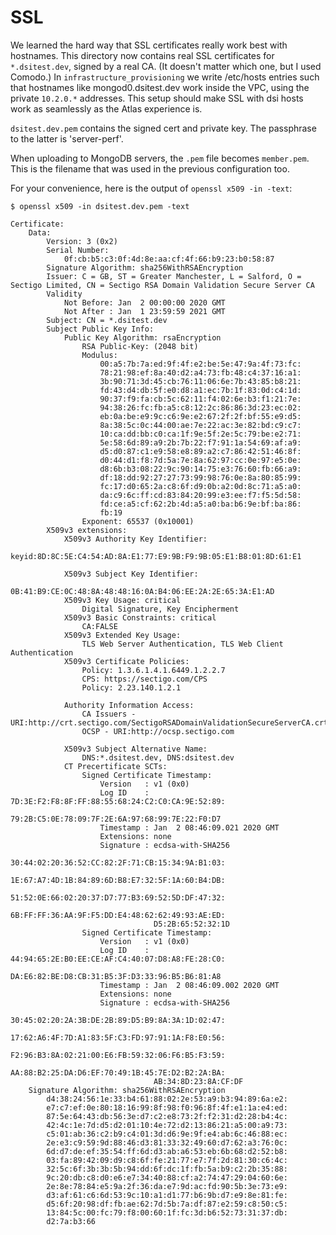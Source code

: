 # SSL

We learned the hard way that SSL certificates really work best with hostnames. This directory now
contains real SSL certificates for `*.dsitest.dev`, signed by a real CA. (It doesn't matter which
one, but I used Comodo.) In `infrastructure_provisioning` we write /etc/hosts entries such that
hostnames like mongod0.dsitest.dev work inside the VPC, using the private `10.2.0.*` addresses.
This setup should make SSL with dsi hosts work as seamlessly as the Atlas experience is.

`dsitest.dev.pem` contains the signed cert and private key. The passphrase to the latter is
'server-perf'.

When uploading to MongoDB servers, the `.pem` file becomes `member.pem`. This is the filename that
was used in the previous configuration too.

For your convenience, here is the output of `openssl x509 -in -text`:

    $ openssl x509 -in dsitest.dev.pem -text

    Certificate:
        Data:
            Version: 3 (0x2)
            Serial Number:
                0f:cb:b5:c3:0f:4d:8e:aa:cf:4f:66:b9:23:b0:58:87
            Signature Algorithm: sha256WithRSAEncryption
            Issuer: C = GB, ST = Greater Manchester, L = Salford, O = Sectigo Limited, CN = Sectigo RSA Domain Validation Secure Server CA
            Validity
                Not Before: Jan  2 00:00:00 2020 GMT
                Not After : Jan  1 23:59:59 2021 GMT
            Subject: CN = *.dsitest.dev
            Subject Public Key Info:
                Public Key Algorithm: rsaEncryption
                    RSA Public-Key: (2048 bit)
                    Modulus:
                        00:a5:7b:7a:ed:9f:4f:e2:be:5e:47:9a:4f:73:fc:
                        78:21:98:ef:8a:40:d2:a4:73:fb:48:c4:37:16:a1:
                        3b:90:71:3d:45:cb:76:11:06:6e:7b:43:85:b8:21:
                        fd:43:d4:db:5f:e0:d8:a1:ec:7b:1f:83:0d:c4:1d:
                        90:37:f9:fa:cb:5c:62:11:f4:02:6e:b3:f1:21:7e:
                        94:38:26:fc:fb:a5:c8:12:2c:86:86:3d:23:ec:02:
                        eb:0a:be:e9:9c:c6:9e:e2:67:2f:2f:bf:55:e9:d5:
                        8a:38:5c:0c:44:00:ae:7e:22:ac:3e:82:bd:c9:c7:
                        10:ca:dd:bb:c0:ca:1f:9e:5f:2e:5c:79:be:e2:71:
                        5e:58:6d:89:a9:2b:7b:22:f7:91:1a:54:69:af:a9:
                        d5:d0:87:c1:e9:58:e8:89:a2:c7:86:42:51:46:8f:
                        d0:44:d1:f8:7d:5a:7e:8a:62:97:cc:0e:97:e5:0e:
                        d8:6b:b3:08:22:9c:90:14:75:e3:76:60:fb:66:a9:
                        df:18:dd:92:27:27:73:99:98:76:0e:8a:80:85:99:
                        fc:17:d0:65:2a:c8:6f:d9:0b:a2:0d:8c:71:a5:a0:
                        da:c9:6c:ff:cd:83:84:20:99:e3:ee:f7:f5:5d:58:
                        fd:ce:a5:cf:62:2b:4d:a5:a0:ba:b6:9e:bf:ba:86:
                        fb:19
                    Exponent: 65537 (0x10001)
            X509v3 extensions:
                X509v3 Authority Key Identifier: 
                    keyid:8D:8C:5E:C4:54:AD:8A:E1:77:E9:9B:F9:9B:05:E1:B8:01:8D:61:E1

                X509v3 Subject Key Identifier: 
                    0B:41:B9:CE:0C:48:8A:48:48:16:0A:B4:06:EE:2A:2E:65:3A:E1:AD
                X509v3 Key Usage: critical
                    Digital Signature, Key Encipherment
                X509v3 Basic Constraints: critical
                    CA:FALSE
                X509v3 Extended Key Usage: 
                    TLS Web Server Authentication, TLS Web Client Authentication
                X509v3 Certificate Policies: 
                    Policy: 1.3.6.1.4.1.6449.1.2.2.7
                    CPS: https://sectigo.com/CPS
                    Policy: 2.23.140.1.2.1

                Authority Information Access: 
                    CA Issuers - URI:http://crt.sectigo.com/SectigoRSADomainValidationSecureServerCA.crt
                    OCSP - URI:http://ocsp.sectigo.com

                X509v3 Subject Alternative Name: 
                    DNS:*.dsitest.dev, DNS:dsitest.dev
                CT Precertificate SCTs: 
                    Signed Certificate Timestamp:
                        Version   : v1 (0x0)
                        Log ID    : 7D:3E:F2:F8:8F:FF:88:55:68:24:C2:C0:CA:9E:52:89:
                                    79:2B:C5:0E:78:09:7F:2E:6A:97:68:99:7E:22:F0:D7
                        Timestamp : Jan  2 08:46:09.021 2020 GMT
                        Extensions: none
                        Signature : ecdsa-with-SHA256
                                    30:44:02:20:36:52:CC:82:2F:71:CB:15:34:9A:B1:03:
                                    1E:67:A7:4D:1B:84:89:6D:B8:E7:32:5F:1A:60:B4:DB:
                                    51:52:0E:66:02:20:37:D7:77:B3:69:52:5D:DF:47:32:
                                    6B:FF:FF:36:AA:9F:F5:DD:E4:48:62:62:49:93:AE:ED:
                                    D5:2B:65:52:32:1D
                    Signed Certificate Timestamp:
                        Version   : v1 (0x0)
                        Log ID    : 44:94:65:2E:B0:EE:CE:AF:C4:40:07:D8:A8:FE:28:C0:
                                    DA:E6:82:BE:D8:CB:31:B5:3F:D3:33:96:B5:B6:81:A8
                        Timestamp : Jan  2 08:46:09.002 2020 GMT
                        Extensions: none
                        Signature : ecdsa-with-SHA256
                                    30:45:02:20:2A:3B:DE:2B:89:D5:B9:8A:3A:1D:02:47:
                                    17:62:A6:4F:7D:A1:83:5F:C3:FD:97:91:1A:F8:E0:56:
                                    F2:96:B3:8A:02:21:00:E6:FB:59:32:06:F6:B5:F3:59:
                                    AA:88:B2:25:DA:D6:EF:70:49:1B:45:7E:D2:B2:2A:BA:
                                    AB:34:8D:23:8A:CF:DF
        Signature Algorithm: sha256WithRSAEncryption
            d4:38:24:56:1e:33:b4:61:88:02:2e:53:a9:b3:94:89:6a:e2:
            e7:c7:ef:0e:80:18:16:99:8f:98:f0:96:8f:4f:e1:1a:e4:ed:
            87:5e:64:43:db:56:3e:d7:c2:e8:73:2f:f2:31:d2:28:b4:4c:
            42:4c:1e:7d:d5:d2:01:10:4e:72:d2:13:86:21:a5:00:a9:73:
            c5:01:ab:36:c2:b9:c4:01:3d:d6:9e:9f:e4:ab:6c:46:88:ec:
            2e:e3:c9:59:9d:88:46:d3:81:33:32:49:60:d7:62:a3:76:0c:
            6d:d7:de:ef:35:54:ff:6d:d3:ab:a6:53:eb:6b:68:d2:52:b8:
            03:fa:89:42:09:d9:c8:6f:fe:21:77:e7:7f:2d:81:30:c6:4c:
            32:5c:6f:3b:3b:5b:94:dd:6f:dc:1f:fb:5a:b9:c2:2b:35:88:
            9c:20:db:c8:d0:e6:e7:34:40:88:cf:a2:74:47:29:04:60:6e:
            2e:8e:78:84:e5:9a:2f:36:da:e7:9d:ac:fd:90:5b:3e:73:e9:
            d3:af:61:c6:6d:53:9c:10:a1:d1:77:b6:9b:d7:e9:8e:81:fe:
            d5:6f:20:98:df:fb:ae:62:7d:5b:7a:df:87:e2:59:c8:50:c5:
            13:84:5c:00:fc:79:f8:00:60:1f:fc:3d:b6:52:73:31:37:db:
            d2:7a:b3:66
